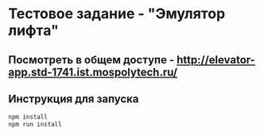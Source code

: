 # Тестовое задание - **"Эмулятор лифта"**

## Посмотреть в общем доступе - http://elevator-app.std-1741.ist.mospolytech.ru/

## Инструкция для запуска

```bash
npm install
npm run install
```
